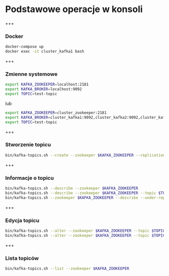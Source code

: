 
# Podstawowe operacje w konsoli


+++
### Docker
~~~bash
docker-compose up
docker exec -it cluster_kafka1 bash
~~~



+++
### Zmienne systemowe
~~~bash
export KAFKA_ZOOKEEPER=localhost:2181
export KAFKA_BROKER=localhost:9092
export TOPIC=test-topic
~~~
lub
~~~bash
export KAFKA_ZOOKEEPER=cluster_zookeeper:2181
export KAFKA_BROKER=cluster_kafka1:9092,cluster_kafka2:9092,cluster_kafka3:9092
export TOPIC=test-topic
~~~


+++
### Stworzenie topicu
~~~bash
bin/kafka-topics.sh --create --zookeeper $KAFKA_ZOOKEEPER --replication-factor 1 --partitions 1 --topic $TOPIC
~~~


+++
### Informacje o topicu
~~~bash
bin/kafka-topics.sh --describe --zookeeper $KAFKA_ZOOKEEPER
bin/kafka-topics.sh --describe --zookeeper $KAFKA_ZOOKEEPER --topic $TOPIC
bin/kafka-topics.sh --zookeeper $KAFKA_ZOOKEEPER --describe --under-replicated-partitions
~~~


+++
### Edycja topicu
~~~bash
bin/kafka-topics.sh --alter --zookeeper $KAFKA_ZOOKEEPER --topic $TOPIC --partitions 20
bin/kafka-topics.sh --alter --zookeeper $KAFKA_ZOOKEEPER --topic $TOPIC --replication-factor 3
~~~


+++
### Lista topiców
~~~bash
bin/kafka-topics.sh --list --zookeeper $KAFKA_ZOOKEEPER
~~~